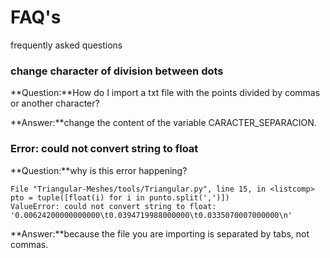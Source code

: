 # FAQ's
frequently asked questions

### change character of division between dots

**Question:**How do I import a txt file with the points divided by commas or another character?

**Answer:**change the content of the variable CARACTER_SEPARACION.

### Error: could not convert string to float

**Question:**why is this error happening?

	File "Triangular-Meshes/tools/Triangular.py", line 15, in <listcomp>
    pto = tuple([float(i) for i in punto.split(',')])
	ValueError: could not convert string to float: '0.00624200000000000\t0.0394719988000000\t0.0335070007000000\n'

**Answer:**because the file you are importing is separated by tabs, not commas.

